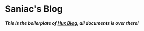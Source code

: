 # Saniac's Blog

##### This is the boilerplate of [Hux Blog](https://github.com/Huxpro/huxpro.github.io), all documents is over there!